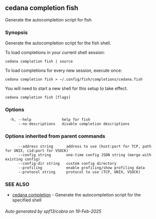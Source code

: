 ## cedana completion fish

Generate the autocompletion script for fish

### Synopsis

Generate the autocompletion script for the fish shell.

To load completions in your current shell session:

	cedana completion fish | source

To load completions for every new session, execute once:

	cedana completion fish > ~/.config/fish/completions/cedana.fish

You will need to start a new shell for this setup to take effect.


```
cedana completion fish [flags]
```

### Options

```
  -h, --help              help for fish
      --no-descriptions   disable completion descriptions
```

### Options inherited from parent commands

```
      --address string      address to use (host:port for TCP, path for UNIX, cid:port for VSOCK)
      --config string       one-time config JSON string (merge with existing config)
      --config-dir string   custom config directory
      --profiling           enable profiling/show profiling data
      --protocol string     protocol to use (TCP, UNIX, VSOCK)
```

### SEE ALSO

* [cedana completion](cedana_completion.md)	 - Generate the autocompletion script for the specified shell

###### Auto generated by spf13/cobra on 19-Feb-2025
